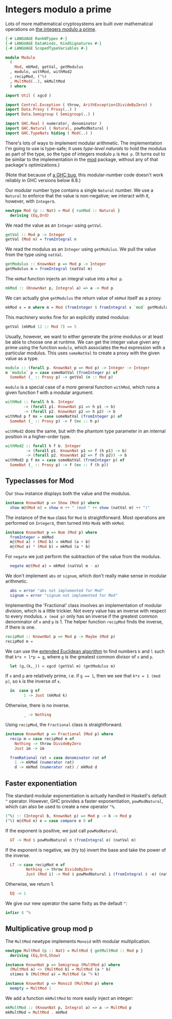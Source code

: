 # Integers modulo a prime

Lots of more mathematical cryptosystems
are built over mathematical operations on
[the integers modulo a prime](https://en.wikipedia.org/wiki/Modular_arithmetic).

```haskell
{-# LANGUAGE RankNTypes #-}
{-# LANGUAGE DataKinds, KindSignatures #-}
{-# LANGUAGE ScopedTypeVariables #-}

module Modulo
  (
    Mod, mkMod, getVal, getModulus
  , modulo, withMod, withMod2
  , recipMod, (^%)
  , MultMod(..), mkMultMod
  ) where

import Util ( xgcd )

import Control.Exception ( throw, ArithException(DivideByZero) )
import Data.Proxy ( Proxy(..) )
import Data.Semigroup ( Semigroup(..) )

import GHC.Real ( numerator, denominator )
import GHC.Natural ( Natural, powModNatural )
import GHC.TypeNats hiding ( Mod(..) )
```

There's lots of ways to implement modular arithmetic.
The implementation I'm going to use is type-safe;
it uses *type-level naturals* to hold the modulus as part of the type,
so the type of integers modulo `p` is `Mod p`.
(It turns out to be similar to the implementation in the
[mod](https://hackage.haskell.org/package/mod) package,
without any of that package's optimizations.)

(Note that because of
[a GHC bug](https://gitlab.haskell.org/ghc/ghc/issues/16586),
this modular-number code doesn't work reliably in GHC versions below 8.8.)

Our modular number type contains a single `Natural` number.
We use a `Natural` to enforce that the value is non-negative;
we interact with it, however, with `Integer`s.

```haskell
newtype Mod (p :: Nat) = Mod { runMod :: Natural }
  deriving (Eq,Ord)
```

We read the value as an `Integer` using `getVal`.

```haskell
getVal :: Mod p -> Integer
getVal (Mod n) = fromIntegral n
```

We read the modulus as an `Integer` using `getModulus`.
We pull the value from the type using `natVal`.

```haskell
getModulus :: KnownNat p => Mod p -> Integer
getModulus m = fromIntegral (natVal m)
```

The `mkMod` function injects an integral value into a `Mod p`.

```haskell
mkMod :: (KnownNat p, Integral a) => a -> Mod p
```

We can actually give `getModulus`
the return value of `mkMod` itself as a proxy.

```haskell
mkMod x = m where m = Mod (fromInteger $ fromIntegral x `mod` getModulus m)
```

This machinery works fine for an explicitly stated modulus:

```haskell ignore
getVal (mkMod 12 :: Mod 7) == 5
```

Usually, however, we want to either generate the prime modulus
or at least be able to choose one at runtime.
We can get the integer value given any prime using the function `modulo`,
which associates the `Mod` expression with a particular modulus.
This uses `someNatVal` to create a proxy with the given value as a type.

```haskell
modulo :: (forall p. KnownNat p => Mod p) -> Integer -> Integer
m `modulo` p = case someNatVal (fromInteger p) of
  SomeNat (_ :: Proxy p) -> getVal (m :: Mod p)
```

`modulo` is a special case of a more general function `withMod`,
which runs a given function f with a modular argument.

```haskell
withMod :: forall h b. Integer
        -> (forall p1. KnownNat p1 => h p1 -> b)
        -> (forall p2. KnownNat p2 => h p2) -> b
withMod p f mx = case someNatVal (fromInteger p) of
  SomeNat (_ :: Proxy p) -> f (mx :: h p)
```

`withMod2` does the same, but with the phantom type parameter
in an internal position in a higher-order type.

```haskell
withMod2 :: forall h f b. Integer
         -> (forall p1. KnownNat p1 => f (h p1) -> b)
         -> (forall p2. KnownNat p2 => f (h p2)) -> b
withMod2 p f mx = case someNatVal (fromInteger p) of
  SomeNat (_ :: Proxy p) -> f (mx :: f (h p))
```

## Typeclasses for Mod

Our `Show` instance displays both the value and the modulus.

```haskell
instance KnownNat p => Show (Mod p) where
  show m@(Mod n) = show n ++ " (mod " ++ show (natVal m) ++ ")"
```

The instance of the `Num` class for `Mod` is straightforward.
Most operations are performed on `Integer`s,
then turned into `Mod`s with  `mkMod`.

```haskell
instance KnownNat p => Num (Mod p) where
  fromInteger = mkMod
  m@(Mod a) + (Mod b) = mkMod (a + b)
  m@(Mod a) * (Mod b) = mkMod (a * b)
```

For `negate` we just perform the subtraction of the value
from the modulus.

```haskell
  negate m@(Mod a) = mkMod (natVal m - a)
```

We don't implement `abs` or `signum`,
which don't really make sense in modular arithmetic.

```haskell
  abs = error "abs not implemented for Mod"
  signum = error "signum not implemented for Mod"
```

Implementing the 'Fractional' class involves an implementation of
modular division, which is a little trickier.
Not every value has an inverse with respect to every modulus.
`x (mod p)` only has an inverse if the greatest common denominator
of `x` and `p` is 1.
The helper function `recipMod` finds the inverse, if there is one.

```haskell
recipMod :: KnownNat p => Mod p -> Maybe (Mod p)
recipMod m =
```

We can use the
[extended Euclidean algorithm](https://en.wikipedia.org/wiki/Euclidean_algorithm#Extended_Euclidean_algorithm)
to find numbers `k` and `l` such that `k*x + l*p = g`,
where `g` is the greatest common divisor of `x` and `p`.

```haskell
  let (g,(k,_)) = xgcd (getVal m) (getModulus m)
```

If `x` and `p` are relatively prime, i.e. if `g == 1`,
then we see that `k*x = 1 (mod p)`, so `k` is the inverse of `x`.

```haskell
  in  case g of
        1 -> Just (mkMod k)
```

Otherwise, there is no inverse.

```haskell
        _ -> Nothing
```

Using `recipMod`, the `Fractional` class is straightforward.

```haskell
instance KnownNat p => Fractional (Mod p) where
  recip m = case recipMod m of
    Nothing -> throw DivideByZero
    Just im -> im

  fromRational rat = case denominator rat of
    1 -> mkMod (numerator rat)
    d -> mkMod (numerator rat) / mkMod d
```

## Faster exponentiation

The standard modular exponentiation is actually handled
in Haskell's default `^` operator.
However, GHC provides a faster exponentiation, `powModNatural`,
which can also be used to create a new operator `^%`.

```haskell
(^%) :: (Integral b, KnownNat p) => Mod p -> b -> Mod p
(^%) m@(Mod n) e = case compare e 0 of
```

If the exponent is positive, we just call `powModNatural`.

```haskell
  GT -> Mod $ powModNatural n (fromIntegral e) (natVal m)
```

If the exponent is negative, we (try to) invert the base
and take the power of the inverse.

```haskell
  LT -> case recipMod m of
         Nothing -> throw DivideByZero
         Just (Mod i) -> Mod $ powModNatural i (fromIntegral $ -e) (natVal m)
```

Otherwise, we return 1.

```haskell
  EQ -> 1
```

We give our new operator the same fixity as the default `^`:

```haskell
infixr 8 ^%
```

## Multiplicative group mod p

The `MultMod` newtype implements `Monoid` with modular multiplication.

```haskell
newtype MultMod (p :: Nat) = MultMod { getMultMod :: Mod p }
  deriving (Eq,Ord,Show)

instance KnownNat p => Semigroup (MultMod p) where
  (MultMod a) <> (MultMod b) = MultMod (a * b)
  stimes k (MultMod a) = MultMod (a ^% k)

instance KnownNat p => Monoid (MultMod p) where
  mempty = MultMod 1
```

We add a function `mkMultMod` to more easily inject an integer:

```haskell
mkMultMod :: (KnownNat p, Integral a) => a -> MultMod p
mkMultMod = MultMod . mkMod
```
